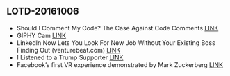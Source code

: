 ## LOTD-20161006

- Should I Comment My Code? The Case Against Code Comments [LINK](https://www.crondose.com/2016/10/should-i-comment-my-code/)
- GIPHY Cam [LINK](http://giphy.com/apps/giphycam)
-  LinkedIn Now Lets You Look For New Job Without Your Existing Boss Finding Out  (venturebeat.com)  [LINK](https://news.slashdot.org/story/16/10/06/1525203/linkedin-now-lets-you-look-for-new-job-without-your-existing-boss-finding-out)
- I Listened to a Trump Supporter [LINK](https://extranewsfeed.com/i-listened-to-a-trump-supporter-49a41a9a99de#.91q622zmn)
- Facebook’s first VR experience demonstrated by Mark Zuckerberg [LINK](http://arstechnica.com/gaming/2016/10/facebooks-first-vr-experience-demonstrated-by-mark-zuckerberg/)